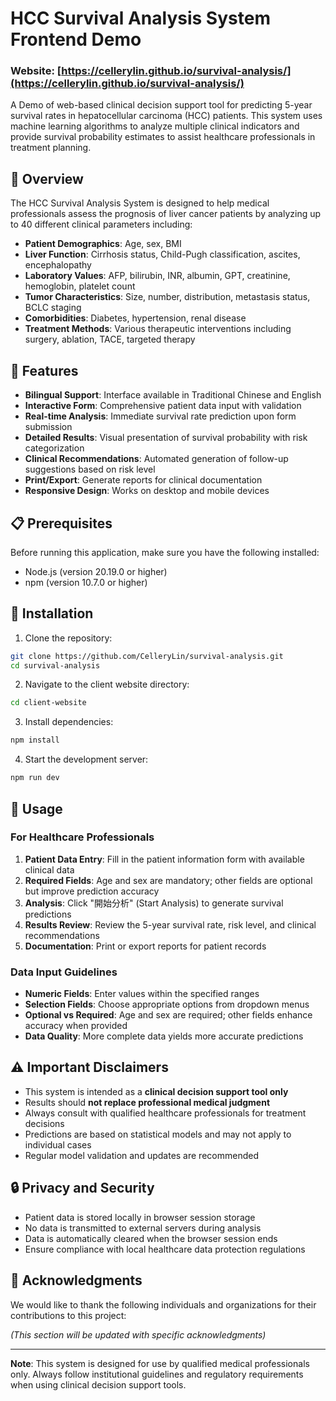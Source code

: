 # HCC Survival Analysis System Frontend Demo

### Website: [https://cellerylin.github.io/survival-analysis/](https://cellerylin.github.io/survival-analysis/)

A Demo of web-based clinical decision support tool for predicting 5-year survival rates in hepatocellular carcinoma (HCC) patients. This system uses machine learning algorithms to analyze multiple clinical indicators and provide survival probability estimates to assist healthcare professionals in treatment planning.

## 🏥 Overview

The HCC Survival Analysis System is designed to help medical professionals assess the prognosis of liver cancer patients by analyzing up to 40 different clinical parameters including:

- **Patient Demographics**: Age, sex, BMI
- **Liver Function**: Cirrhosis status, Child-Pugh classification, ascites, encephalopathy
- **Laboratory Values**: AFP, bilirubin, INR, albumin, GPT, creatinine, hemoglobin, platelet count
- **Tumor Characteristics**: Size, number, distribution, metastasis status, BCLC staging
- **Comorbidities**: Diabetes, hypertension, renal disease
- **Treatment Methods**: Various therapeutic interventions including surgery, ablation, TACE, targeted therapy

## 🚀 Features

- **Bilingual Support**: Interface available in Traditional Chinese and English
- **Interactive Form**: Comprehensive patient data input with validation
- **Real-time Analysis**: Immediate survival rate prediction upon form submission
- **Detailed Results**: Visual presentation of survival probability with risk categorization
- **Clinical Recommendations**: Automated generation of follow-up suggestions based on risk level
- **Print/Export**: Generate reports for clinical documentation
- **Responsive Design**: Works on desktop and mobile devices

## 📋 Prerequisites

Before running this application, make sure you have the following installed:

- Node.js (version 20.19.0 or higher)
- npm (version 10.7.0 or higher)

## 🔧 Installation

1. Clone the repository:
```bash
git clone https://github.com/CelleryLin/survival-analysis.git
cd survival-analysis
```

2. Navigate to the client website directory:
```bash
cd client-website
```

3. Install dependencies:
```bash
npm install
```

4. Start the development server:
```bash
npm run dev
```

## 🎯 Usage

### For Healthcare Professionals

1. **Patient Data Entry**: Fill in the patient information form with available clinical data
2. **Required Fields**: Age and sex are mandatory; other fields are optional but improve prediction accuracy
3. **Analysis**: Click "開始分析" (Start Analysis) to generate survival predictions
4. **Results Review**: Review the 5-year survival rate, risk level, and clinical recommendations
5. **Documentation**: Print or export reports for patient records

### Data Input Guidelines

- **Numeric Fields**: Enter values within the specified ranges
- **Selection Fields**: Choose appropriate options from dropdown menus
- **Optional vs Required**: Age and sex are required; other fields enhance accuracy when provided
- **Data Quality**: More complete data yields more accurate predictions

## ⚠️ Important Disclaimers

- This system is intended as a **clinical decision support tool only**
- Results should **not replace professional medical judgment**
- Always consult with qualified healthcare professionals for treatment decisions
- Predictions are based on statistical models and may not apply to individual cases
- Regular model validation and updates are recommended

## 🔒 Privacy and Security

- Patient data is stored locally in browser session storage
- No data is transmitted to external servers during analysis
- Data is automatically cleared when the browser session ends
- Ensure compliance with local healthcare data protection regulations

## 🙏 Acknowledgments

We would like to thank the following individuals and organizations for their contributions to this project:

*(This section will be updated with specific acknowledgments)*

---

**Note**: This system is designed for use by qualified medical professionals only. Always follow institutional guidelines and regulatory requirements when using clinical decision support tools.
